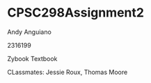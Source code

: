 # CPSC298Assignment2

Andy Anguiano

2316199

Zybook Textbook 

CLassmates: Jessie Roux, Thomas Moore
